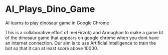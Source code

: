 # AI_Plays_Dino_Game
AI learns to play dinosaur game in Google Chrome

This is a collaborative effort of me(Firzok) and Armughan to make a game bt of the dinosaur game that appears on google chrome when you dont have an internet connection.
Our aim is to use Artificial Intelligence to train the bot so that it can at least score above 10000. 
